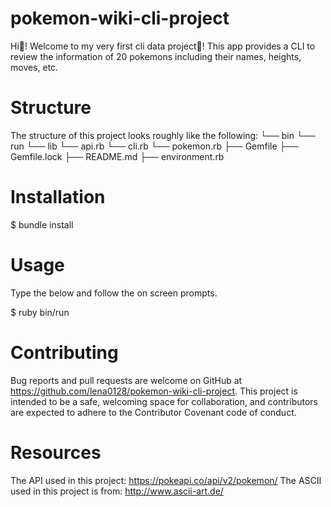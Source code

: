 # pokemon-wiki-cli-project
Hi👋! Welcome to my very first cli data project🎉! This app provides a CLI to review the information of 20 pokemons including their names, heights, moves, etc.

# Structure
The structure of this project looks roughly like the following:
└── bin
    └── run
└── lib
    └── api.rb
    └── cli.rb
    └── pokemon.rb
├── Gemfile
├── Gemfile.lock
├── README.md
├── environment.rb


# Installation
$ bundle install

# Usage
Type the below and follow the on screen prompts.

$ ruby bin/run

# Contributing
Bug reports and pull requests are welcome on GitHub at https://github.com/lena0128/pokemon-wiki-cli-project. This project is intended to be a safe, welcoming space for collaboration, and contributors are expected to adhere to the Contributor Covenant code of conduct.

# Resources
The API used in this project: https://pokeapi.co/api/v2/pokemon/
The ASCII used in this project is from: http://www.ascii-art.de/
